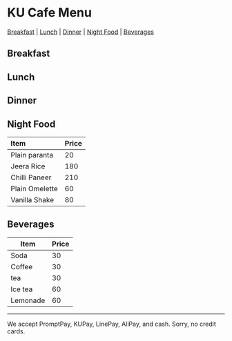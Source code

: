 # KU Cafe Menu
[Breakfast](#breakfast) | [Lunch](#lunch) | [Dinner](#dinner) | [Night Food](#night-food) | [Beverages](#beverages)

## Breakfast


## Lunch 


## Dinner


## Night Food

| Item      | Price          |
|:----------|-----------------|
| Plain paranta | 20 |
| Jeera Rice | 180 |
| Chilli Paneer | 210 |
| Plain Omelette | 60 |
| Vanilla Shake | 80 |

## Beverages

|     Item      |     Price     |
| ------------- | ------------- |
| Soda  | 30  |
| Coffee  | 30  |
| tea  | 30  |
| Ice tea  | 60  |
| Lemonade  | 60  |


---

We accept PromptPay, KUPay, LinePay, AliPay, and cash. Sorry, no credit cards.

